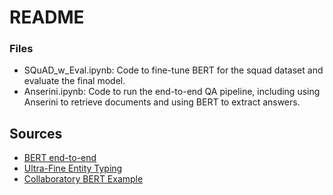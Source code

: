 README
======
### Files

* SQuAD_w_Eval.ipynb: Code to fine-tune BERT for the squad dataset and evaluate the final model.
* Anserini.ipynb: Code to run the end-to-end QA pipeline, including using Anserini to retrieve documents and using BERT to extract answers.


## Sources 
* [BERT end-to-end](https://arxiv.org/pdf/1902.01718v1.pdf)
* [Ultra-Fine Entity Typing](https://aclweb.org/anthology/P18-1009)
* [Collaboratory BERT Example](https://colab.research.google.com/github/tensorflow/tpu/blob/master/tools/colab/bert_finetuning_with_cloud_tpus.ipynb#scrollTo=1wtjs1QDb3DX)

